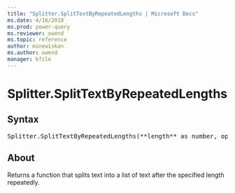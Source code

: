 ```yaml
---
title: "Splitter.SplitTextByRepeatedLengths | Microsoft Docs"
ms.date: 4/16/2018
ms.prod: power-query
ms.reviewer: owend
ms.topic: reference
author: minewiskan
ms.author: owend
manager: kfile
---
```

# Splitter.SplitTextByRepeatedLengths

## Syntax

<pre>
Splitter.SplitTextByRepeatedLengths(**length** as number, optional **startAtEnd** as nullable logical) as function
</pre>

## About
Returns a function that splits text into a list of text after the specified length repeatedly.

